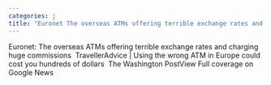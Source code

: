```yaml
---
categories: j
title: "Euronet The overseas ATMs offering terrible exchange rates and charging huge commissions  Traveller"
---
```

Euronet: The overseas ATMs offering terrible exchange rates and charging huge commissions&nbsp;&nbsp;TravellerAdvice | Using the wrong ATM in Europe could cost you hundreds of dollars&nbsp;&nbsp;The Washington PostView Full coverage on Google News